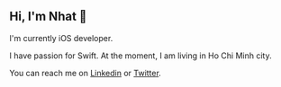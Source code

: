 ## Hi, I'm Nhat 👋 
I'm currently iOS developer. 

I have passion for Swift. At the moment, I am living in Ho Chi Minh city.

You can reach me on [Linkedin](https://www.linkedin.com/in/nhat-le-032497a3/) or [Twitter](https://twitter.com/nhatjle6).
